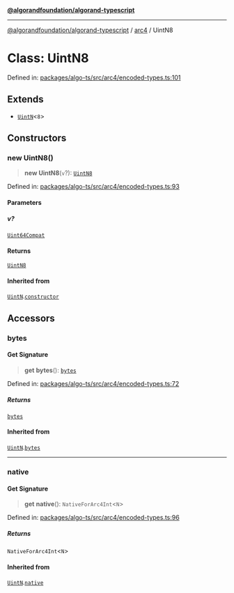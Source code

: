 [**@algorandfoundation/algorand-typescript**](../../../README.md)

***

[@algorandfoundation/algorand-typescript](../../../README.md) / [arc4](../README.md) / UintN8

# Class: UintN8

Defined in: [packages/algo-ts/src/arc4/encoded-types.ts:101](https://github.com/algorandfoundation/puya-ts/blob/main/packages/algo-ts/src/arc4/encoded-types.ts#L101)

## Extends

- [`UintN`](UintN.md)\<`8`\>

## Constructors

### new UintN8()

> **new UintN8**(`v`?): [`UintN8`](UintN8.md)

Defined in: [packages/algo-ts/src/arc4/encoded-types.ts:93](https://github.com/algorandfoundation/puya-ts/blob/main/packages/algo-ts/src/arc4/encoded-types.ts#L93)

#### Parameters

##### v?

[`Uint64Compat`](../../../type-aliases/Uint64Compat.md)

#### Returns

[`UintN8`](UintN8.md)

#### Inherited from

[`UintN`](UintN.md).[`constructor`](UintN.md#constructors)

## Accessors

### bytes

#### Get Signature

> **get** **bytes**(): [`bytes`](../../../type-aliases/bytes.md)

Defined in: [packages/algo-ts/src/arc4/encoded-types.ts:72](https://github.com/algorandfoundation/puya-ts/blob/main/packages/algo-ts/src/arc4/encoded-types.ts#L72)

##### Returns

[`bytes`](../../../type-aliases/bytes.md)

#### Inherited from

[`UintN`](UintN.md).[`bytes`](UintN.md#bytes)

***

### native

#### Get Signature

> **get** **native**(): `NativeForArc4Int`\<`N`\>

Defined in: [packages/algo-ts/src/arc4/encoded-types.ts:96](https://github.com/algorandfoundation/puya-ts/blob/main/packages/algo-ts/src/arc4/encoded-types.ts#L96)

##### Returns

`NativeForArc4Int`\<`N`\>

#### Inherited from

[`UintN`](UintN.md).[`native`](UintN.md#native)
